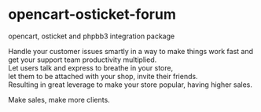 # opencart-osticket-forum
opencart, osticket and phpbb3 integration package

Handle your customer issues smartly in a way to make things work fast and get your support team productivity multiplied.
<br>
Let users talk and express to breathe in your store,
<br>
let them to be attached with your shop, invite their friends.
<br>
Resulting in great leverage to make your store popular, having higher sales.

Make sales, make more clients.
